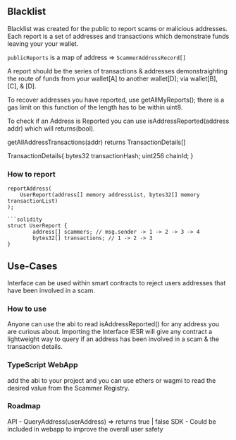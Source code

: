 ## Blacklist 

Blacklist was created for the public to report scams or malicious addresses. Each report is a set of addresses and transactions which demonstrate funds leaving your your wallet.

`publicReports` is a map of address => `ScammerAddressRecord[]` 

A report should be the series of transactions & addresses demonstraighting the route of funds from your wallet[A] to another wallet[D]; via wallet[B], [C], & [D].

To recover addresses you have reported, use getAllMyReports(); there is a gas limit on this function of the length has to be within uint8.

To check if an Address is Reported you can use isAddressReported(address addr) which will returns(bool).

getAllAddressTransactions(addr) returns TransactionDetails[] 

TransactionDetails{
    bytes32 transactionHash;
    uint256 chainId;
}

### How to report

```solidity
reportAddress(
    UserReport(address[] memory addressList, bytes32[] memory transactionList)
);

```solidity
struct UserReport {
        address[] scammers; // msg.sender -> 1 -> 2 -> 3 -> 4
        bytes32[] transactions; // 1 -> 2 -> 3
}
```

## Use-Cases
Interface can be used within smart contracts to reject users addresses that have been involved in a scam. 

### How to use

Anyone can use the abi to read isAddressReported() for any address you are curious about.
Importing the Interface IESR will give any contract a lightweight way to query if an address has been involved in a scam & the transaction details. 

### TypeScript WebApp

add the abi to your project and you can use ethers or wagmi to read the desired value from the Scammer Registry.


### Roadmap

API - QueryAddress(userAddress) => returns true | false 
SDK - Could be included in webapp to improve the overall user safety
